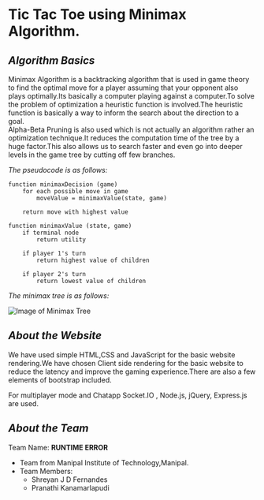 # Tic Tac Toe using Minimax Algorithm.

## **_Algorithm Basics_**

   Minimax Algorithm is a backtracking algorithm that is used in game theory to find the optimal move for a player assuming that your opponent also plays optimally.Its basically a computer playing against a computer.To solve the problem of optimization a heuristic function is involved.The heuristic function is basically a way to inform the search about the direction to a goal.<br />
   Alpha-Beta Pruning is also used which is not actually an algorithm rather an optimization technique.It reduces the computation time of the tree by a huge factor.This also allows us to search faster and even go into deeper levels in the game tree by cutting off few branches.<br />
      
    
*The pseudocode is as follows:*

```
function minimaxDecision (game)
	for each possible move in game
		moveValue = minimaxValue(state, game)

	return move with highest value

function minimaxValue (state, game)
	if terminal node
		return utility

	if player 1's turn
		return highest value of children

	if player 2's turn
		return lowest value of children
  ```
 

*The minimax tree is as follows:*

![Image of Minimax Tree](https://www.researchgate.net/publication/262672371/figure/fig1/AS:393455625883662@1470818539933/Game-tree-for-Tic-Tac-Toe-game-using-MiniMax-algorithm.png)

## **_About the Website_**

   We have used simple HTML,CSS and JavaScript for the basic website rendering.We have chosen Client side rendering for the basic website to reduce the latency and improve the gaming experience.There are also a few elements of bootstrap included.<br />

For multiplayer mode and Chatapp Socket.IO , Node.js, jQuery, Express.js are used.
<br />
 
## **_About the Team_**
 Team Name: **RUNTIME ERROR**
 -  Team from Manipal Institute of Technology,Manipal.
 -  Team Members:
    * Shreyan J D Fernandes 
    * Pranathi Kanamarlapudi

